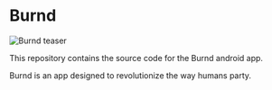 # Burnd

![Burnd teaser](https://github.com/mehdibaha/burnd/raw/master/burnd.gif)

This repository contains the source code for the Burnd android app.

Burnd is an app designed to revolutionize the way humans party.
